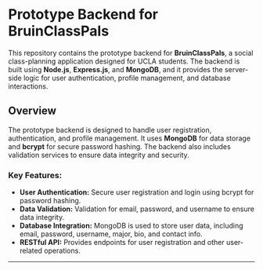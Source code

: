 # Prototype Backend for BruinClassPals

This repository contains the prototype backend for **BruinClassPals**, a social class-planning application designed for UCLA students. The backend is built using **Node.js**, **Express.js**, and **MongoDB**, and it provides the server-side logic for user authentication, profile management, and database interactions.

## Overview

The prototype backend is designed to handle user registration, authentication, and profile management. It uses **MongoDB** for data storage and **bcrypt** for secure password hashing. The backend also includes validation services to ensure data integrity and security.

### Key Features:
- **User Authentication:** Secure user registration and login using bcrypt for password hashing.
- **Data Validation:** Validation for email, password, and username to ensure data integrity.
- **Database Integration:** MongoDB is used to store user data, including email, password, username, major, bio, and contact info.
- **RESTful API:** Provides endpoints for user registration and other user-related operations.

---
